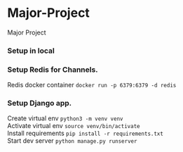 # Major-Project
Major Project

### Setup in local

### Setup Redis for Channels.
Redis docker container `docker run -p 6379:6379 -d redis`  

### Setup Django app.
Create virtual env `python3 -m venv venv`  
Activate virtual env `source venv/bin/activate`  
Install requirements `pip install -r requirements.txt`  
Start dev server `python manage.py runserver`  

